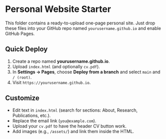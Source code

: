 # Personal Website Starter

This folder contains a ready-to-upload one-page personal site.
Just drop these files into your GitHub repo named `yourusername.github.io` and enable GitHub Pages.

## Quick Deploy
1. Create a repo named **yourusername.github.io**.
2. Upload `index.html` (and optionally `cv.pdf`).
3. In **Settings → Pages**, choose **Deploy from a branch** and select `main` and `/ (root)`.
4. Visit `https://yourusername.github.io`.

## Customize
- Edit text in `index.html` (search for sections: About, Research, Publications, etc.).
- Replace the email link (`you@example.com`).
- Upload your `cv.pdf` to have the header CV button work.
- Add images (e.g., `/assets/`) and link them inside the HTML.
